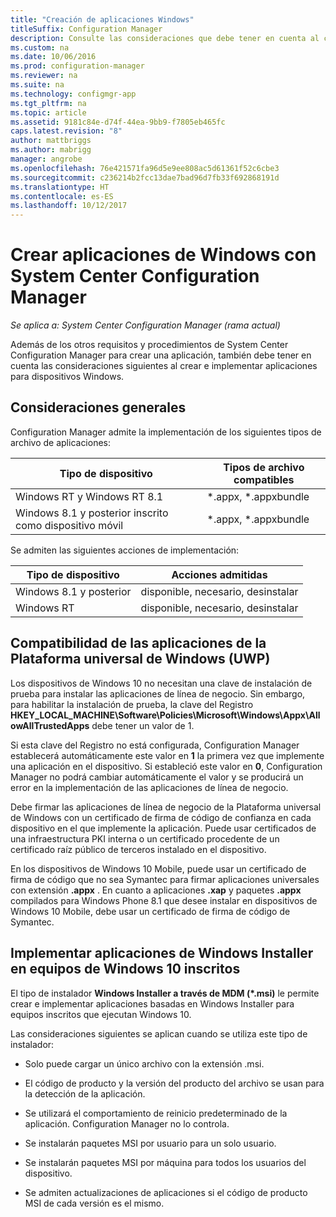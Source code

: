 ```yaml
---
title: "Creación de aplicaciones Windows"
titleSuffix: Configuration Manager
description: Consulte las consideraciones que debe tener en cuenta al crear e implementar aplicaciones para dispositivos Windows.
ms.custom: na
ms.date: 10/06/2016
ms.prod: configuration-manager
ms.reviewer: na
ms.suite: na
ms.technology: configmgr-app
ms.tgt_pltfrm: na
ms.topic: article
ms.assetid: 9181c84e-d74f-44ea-9bb9-f7805eb465fc
caps.latest.revision: "8"
author: mattbriggs
ms.author: mabrigg
manager: angrobe
ms.openlocfilehash: 76e421571fa96d5e9ee808ac5d61361f52c6cbe3
ms.sourcegitcommit: c236214b2fcc13dae7bad96d7fb33f692868191d
ms.translationtype: HT
ms.contentlocale: es-ES
ms.lasthandoff: 10/12/2017
---
```

# <a name="create-windows-applications-with-system-center-configuration-manager"></a>Crear aplicaciones de Windows con System Center Configuration Manager

*Se aplica a: System Center Configuration Manager (rama actual)*

Además de los otros requisitos y procedimientos de System Center Configuration Manager para crear una aplicación, también debe tener en cuenta las consideraciones siguientes al crear e implementar aplicaciones para dispositivos Windows.  

## <a name="general-considerations"></a>Consideraciones generales  
 Configuration Manager admite la implementación de los siguientes tipos de archivo de aplicaciones:  

|Tipo de dispositivo|Tipos de archivo compatibles|  
|-----------------|---------------------|  
|Windows RT y Windows RT 8.1|*.appx, \*.appxbundle|  
|Windows 8.1 y posterior inscrito como dispositivo móvil|*.appx, \*.appxbundle|  

 Se admiten las siguientes acciones de implementación:  

|Tipo de dispositivo|Acciones admitidas|  
|-----------------|-----------------------|  
|Windows 8.1 y posterior|disponible, necesario, desinstalar|  
|Windows RT|disponible, necesario, desinstalar|  

## <a name="support-for-universal-windows-platform-uwp-apps"></a>Compatibilidad de las aplicaciones de la Plataforma universal de Windows (UWP)  
 Los dispositivos de Windows 10 no necesitan una clave de instalación de prueba para instalar las aplicaciones de línea de negocio. Sin embargo, para habilitar la instalación de prueba, la clave del Registro **HKEY_LOCAL_MACHINE\Software\Policies\Microsoft\Windows\Appx\AllowAllTrustedApps** debe tener un valor de 1.  

 Si esta clave del Registro no está configurada, Configuration Manager establecerá automáticamente este valor en **1** la primera vez que implemente una aplicación en el dispositivo. Si estableció este valor en **0**, Configuration Manager no podrá cambiar automáticamente el valor y se producirá un error en la implementación de las aplicaciones de línea de negocio.  

 Debe firmar las aplicaciones de línea de negocio de la Plataforma universal de Windows con un certificado de firma de código de confianza en cada dispositivo en el que implemente la aplicación. Puede usar certificados de una infraestructura PKI interna o un certificado procedente de un certificado raíz público de terceros instalado en el dispositivo.  

 En los dispositivos de Windows 10 Mobile, puede usar un certificado de firma de código que no sea Symantec para firmar aplicaciones universales con extensión **.appx** . En cuanto a aplicaciones **.xap** y paquetes **.appx** compilados para Windows Phone 8.1 que desee instalar en dispositivos de Windows 10 Mobile, debe usar un certificado de firma de código de Symantec.  

## <a name="deploy-windows-installer-apps-to-enrolled-windows-10-pcs"></a>Implementar aplicaciones de Windows Installer en equipos de Windows 10 inscritos  
 El tipo de instalador **Windows Installer a través de MDM (\*.msi)** le permite crear e implementar aplicaciones basadas en Windows Installer para equipos inscritos que ejecutan Windows 10.  

 Las consideraciones siguientes se aplican cuando se utiliza este tipo de instalador:  

-   Solo puede cargar un único archivo con la extensión .msi.  

-   El código de producto y la versión del producto del archivo se usan para la detección de la aplicación.  

-   Se utilizará el comportamiento de reinicio predeterminado de la aplicación. Configuration Manager no lo controla.  

-   Se instalarán paquetes MSI por usuario para un solo usuario.  

-   Se instalarán paquetes MSI por máquina para todos los usuarios del dispositivo.  

-   Se admiten actualizaciones de aplicaciones si el código de producto MSI de cada versión es el mismo.  
